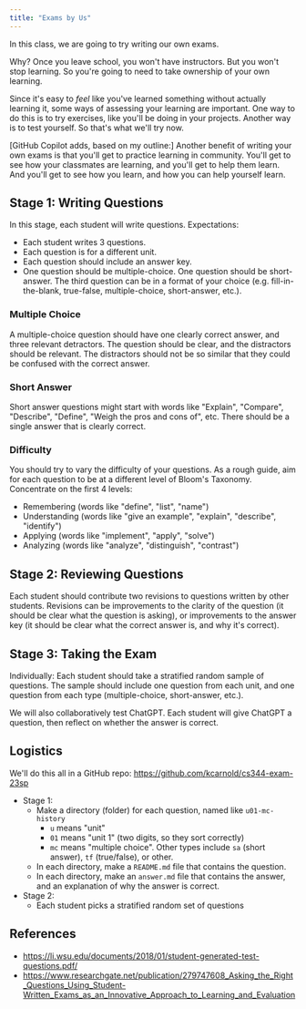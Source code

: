 ```yaml
---
title: "Exams by Us"
---
```


In this class, we are going to try writing our own exams.

Why? Once you leave school, you won't have instructors. But you won't stop learning. So you're going to need to take ownership of your own learning.

Since it's easy to *feel* like you've learned something without actually learning it, some ways of assessing your learning are important. One way to do this is to try exercises, like you'll be doing in your projects. Another way is to test yourself. So that's what we'll try now.

[GitHub Copilot adds, based on my outline:] Another benefit of writing your own exams is that you'll get to practice learning in community. You'll get to see how your classmates are learning, and you'll get to help them learn. And you'll get to see how you learn, and how you can help yourself learn.

## Stage 1: Writing Questions

In this stage, each student will write questions. Expectations:

- Each student writes 3 questions.
- Each question is for a different unit.
- Each question should include an answer key.
- One question should be multiple-choice. One question should be short-answer. The third question can be in a format of your choice (e.g. fill-in-the-blank, true-false, multiple-choice, short-answer, etc.).

### Multiple Choice

A multiple-choice question should have one clearly correct answer, and three relevant detractors. The question should be clear, and the distractors should be relevant. The distractors should not be so similar that they could be confused with the correct answer.

### Short Answer

Short answer questions might start with words like "Explain", "Compare", "Describe", "Define", "Weigh the pros and cons of", etc. There should be a single answer that is clearly correct.

### Difficulty

You should try to vary the difficulty of your questions. As a rough guide, aim for each question to be at a different level of Bloom's Taxonomy. Concentrate on the first 4 levels:

- Remembering (words like "define", "list", "name")
- Understanding (words like "give an example", "explain", "describe", "identify")
- Applying (words like "implement", "apply", "solve")
- Analyzing (words like "analyze", "distinguish", "contrast")

## Stage 2: Reviewing Questions

Each student should contribute two revisions to questions written by other students. Revisions can be improvements to the clarity of the question (it should be clear what the question is asking), or improvements to the answer key (it should be clear what the correct answer is, and why it's correct).

## Stage 3: Taking the Exam

Individually: Each student should take a stratified random sample of questions. The sample should include one question from each unit, and one question from each type (multiple-choice, short-answer, etc.).

We will also collaboratively test ChatGPT. Each student will give ChatGPT a question, then reflect on whether the answer is correct.

## Logistics

We'll do this all in a GitHub repo: https://github.com/kcarnold/cs344-exam-23sp

- Stage 1:
  - Make a directory (folder) for each question, named like `u01-mc-history`
    - `u` means "unit"
    - `01` means "unit 1" (two digits, so they sort correctly)
    - `mc` means "multiple choice". Other types include `sa` (short answer), `tf` (true/false), or other.
  - In each directory, make a `README.md` file that contains the question.
  - In each directory, make an `answer.md` file that contains the answer, and an explanation of why the answer is correct.
- Stage 2:  
	- Each student picks a stratified random set of questions  


## References

- https://li.wsu.edu/documents/2018/01/student-generated-test-questions.pdf/  
- https://www.researchgate.net/publication/279747608_Asking_the_Right_Questions_Using_Student-Written_Exams_as_an_Innovative_Approach_to_Learning_and_Evaluation  
